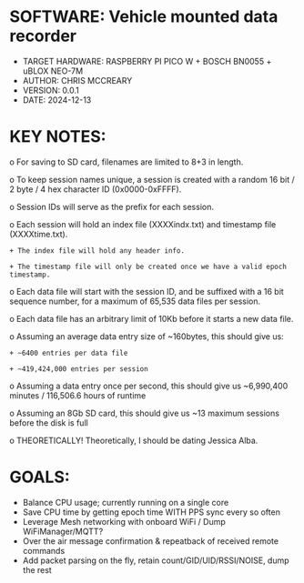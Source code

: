 # SOFTWARE: Vehicle mounted data recorder
  - TARGET HARDWARE: RASPBERRY PI PICO W + BOSCH BN0055 + uBLOX NEO-7M
  - AUTHOR: CHRIS MCCREARY
  - VERSION: 0.0.1
  - DATE: 2024-12-13

# KEY NOTES:
  o For saving to SD card, filenames are limited to 8+3 in length.

  o To keep session names unique, a session is created with a random 16 bit / 2 byte / 4 hex character ID (0x0000-0xFFFF).

  o Session IDs will serve as the prefix for each session.

  o Each session will hold an index file (XXXXindx.txt) and timestamp file (XXXXtime.txt).

    + The index file will hold any header info.

    + The timestamp file will only be created once we have a valid epoch timestamp.

  o Each data file will start with the session ID, and be suffixed with a 16 bit sequence number, for a maximum of 65,535 data files per session.

  o Each data file has an arbitrary limit of 10Kb before it starts a new data file.

  o Assuming an average data entry size of ~160bytes, this should give us:

    + ~6400 entries per data file

    + ~419,424,000 entries per session

  o Assuming a data entry once per second, this should give us ~6,990,400 minutes / 116,506.6 hours of runtime

  o Assuming an 8Gb SD card, this should give us ~13 maximum sessions before the disk is full

  o THEORETICALLY! Theoretically, I should be dating Jessica Alba.


# GOALS:
 - Balance CPU usage; currently running on a single core
 - Save CPU time by getting epoch time WITH PPS sync every so often
 - Leverage Mesh networking with onboard WiFi / Dump WiFiManager/MQTT?
 - Over the air message confirmation & repeatback of received remote commands
 - Add packet parsing on the fly, retain count/GID/UID/RSSI/NOISE, dump the rest